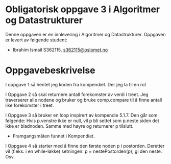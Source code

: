 # Obligatorisk oppgave 3 i Algoritmer og Datastrukturer

Denne oppgaven er en innlevering i Algoritmer og Datastrukturer.
Oppgaven er levert av følgende student:
* Ibrahim Ismail S362115, s362115@oslomet.no


# Oppgavebeskrivelse

I oppgave 1 så hentet jeg koden fra kompendiet. Der jeg la til en rot 

I Oppgave 2 så skal returnere antall forekomster av verdi i treet. Jeg traverserer alle nodene og bruker og bruke comp.compare til å finne antall like forekomster i treet.

I Oppgave 3 så bruker en loop inspirert av  kompendie 5.1.7. Den går som følgende: Hvis p.venstre ikke er null, vil p bli settet som p.neste siden det ikke er bladnoden. Samme med høyre og returnerer p tilslutt.



- Framgangsmåten funnet i Kompendiet.

I Oppgave 4 så starter med å finne den første noden p i postorden. Deretter vil (f.eks. i en while-løkke) setningen: p = nestePostorden(p); gi den neste. Osv. 
